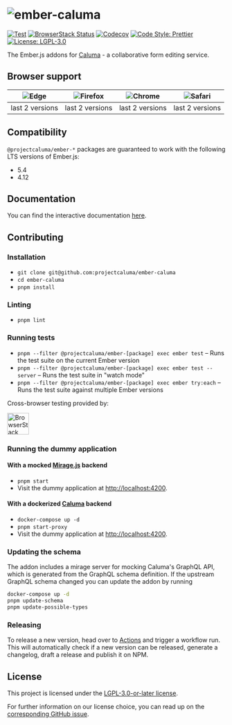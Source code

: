 # ![ember-caluma](https://user-images.githubusercontent.com/6150577/137114875-8b9edb83-92ba-4b3a-ba6e-2e5f86afdcc5.png)

[![Test](https://github.com/projectcaluma/ember-caluma/workflows/Test/badge.svg)](https://github.com/projectcaluma/ember-caluma/actions?query=workflow%3ATest)
[![BrowserStack Status](https://automate.browserstack.com/badge.svg?badge_key=RFNMT2hyTnRjNVZkUitkWUl2d3BWK21KbnU3MU1tTGpHS2tOVHVCU1RrZz0tLXJjZ1J5VEZ6ZmtJWVpFdHpDRnREcFE9PQ==--3034affde596526379b7a0a19798a7ba1f79154c)](https://automate.browserstack.com/public-build/RFNMT2hyTnRjNVZkUitkWUl2d3BWK21KbnU3MU1tTGpHS2tOVHVCU1RrZz0tLXJjZ1J5VEZ6ZmtJWVpFdHpDRnREcFE9PQ==--3034affde596526379b7a0a19798a7ba1f79154c)
[![Codecov](https://codecov.io/gh/projectcaluma/ember-caluma/branch/main/graph/badge.svg)](https://codecov.io/gh/projectcaluma/ember-caluma)
[![Code Style: Prettier](https://img.shields.io/badge/code_style-prettier-ff69b4.svg)](https://github.com/prettier/prettier)
[![License: LGPL-3.0](https://img.shields.io/badge/License-LGPL--3.0-blue.svg)](https://spdx.org/licenses/LGPL-3.0-or-later.html)

The Ember.js addons for [Caluma](https://caluma.io) - a collaborative form editing service.

## Browser support

| ![Edge](https://raw.githubusercontent.com/alrra/browser-logos/master/src/edge/edge_48x48.png) | ![Firefox](https://raw.githubusercontent.com/alrra/browser-logos/master/src/firefox/firefox_48x48.png) | ![Chrome](https://raw.githubusercontent.com/alrra/browser-logos/master/src/chrome/chrome_48x48.png) | ![Safari](https://raw.githubusercontent.com/alrra/browser-logos/master/src/safari-ios/safari-ios_48x48.png) |
| :-------------------------------------------------------------------------------------------: | :----------------------------------------------------------------------------------------------------: | :-------------------------------------------------------------------------------------------------: | :---------------------------------------------------------------------------------------------------------: |
|                                        last 2 versions                                        |                                            last 2 versions                                             |                                           last 2 versions                                           |                                               last 2 versions                                               |

## Compatibility

`@projectcaluma/ember-*` packages are guaranteed to work with the following LTS versions of Ember.js:

- 5.4
- 4.12

## Documentation

You can find the interactive documentation [here](https://docs.caluma.io/ember-caluma).

## Contributing

### Installation

- `git clone git@github.com:projectcaluma/ember-caluma`
- `cd ember-caluma`
- `pnpm install`

### Linting

- `pnpm lint`

### Running tests

- `pnpm --filter @projectcaluma/ember-[package] exec ember test` – Runs the test suite on the current Ember version
- `pnpm --filter @projectcaluma/ember-[package] exec ember test --server` – Runs the test suite in "watch mode"
- `pnpm --filter @projectcaluma/ember-[package] exec ember try:each` – Runs the test suite against multiple Ember versions

Cross-browser testing provided by:

<a href="https://browserstack.com"><img alt="BrowserStack" src="https://user-images.githubusercontent.com/6150577/69328224-24f1d680-0c4f-11ea-8b02-5670334923a3.png" height="50"></a>

### Running the dummy application

#### With a mocked [Mirage.js](https://github.com/miragejs/ember-cli-mirage) backend

- `pnpm start`
- Visit the dummy application at [http://localhost:4200](http://localhost:4200).

#### With a dockerized [Caluma](https://github.com/projectcaluma/caluma) backend

- `docker-compose up -d`
- `pnpm start-proxy`
- Visit the dummy application at [http://localhost:4200](http://localhost:4200).

### Updating the schema

The addon includes a mirage server for mocking Caluma's GraphQL API, which is generated from the GraphQL schema definition. If the upstream GraphQL schema changed you can update the addon by running

```bash
docker-compose up -d
pnpm update-schema
pnpm update-possible-types
```

### Releasing

To release a new version, head over to [Actions](https://github.com/projectcaluma/ember-caluma/actions?query=workflow%3ARelease) and trigger a workflow run.
This will automatically check if a new version can be released, generate a changelog, draft a release and publish it on NPM.

## License

This project is licensed under the [LGPL-3.0-or-later license](LICENSE).

For further information on our license choice, you can read up on the [corresponding GitHub issue](https://github.com/projectcaluma/ember-caluma/issues/613).
